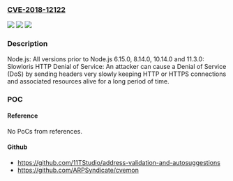 ### [CVE-2018-12122](https://cve.mitre.org/cgi-bin/cvename.cgi?name=CVE-2018-12122)
![](https://img.shields.io/static/v1?label=Product&message=Node.js&color=blue)
![](https://img.shields.io/static/v1?label=Version&message=n%2Fa&color=blue)
![](https://img.shields.io/static/v1?label=Vulnerability&message=CWE-400%3A%20Uncontrolled%20Resource%20Consumption%20%2F%20Denial%20of%20Service&color=brighgreen)

### Description

Node.js: All versions prior to Node.js 6.15.0, 8.14.0, 10.14.0 and 11.3.0: Slowloris HTTP Denial of Service: An attacker can cause a Denial of Service (DoS) by sending headers very slowly keeping HTTP or HTTPS connections and associated resources alive for a long period of time.

### POC

#### Reference
No PoCs from references.

#### Github
- https://github.com/11TStudio/address-validation-and-autosuggestions
- https://github.com/ARPSyndicate/cvemon

